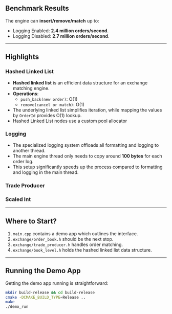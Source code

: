 ## Benchmark Results
The engine can **insert/remove/match** up to:
- Logging Enabled:  **2.4 million orders/second**.
- Logging Disabled:  **2.7 million orders/second**.

---

## Highlights

### Hashed Linked List
- **Hashed linked list** is an efficient data structure for an exchange matching engine.
- **Operations**:
    - `push_back(new order)`: O(1)
    - `remove(cancel or match)`: O(1)
- The underlying linked list simplifies iteration, while mapping the values by `OrderId` provides O(1) lookup.
- Hashed Linked List nodes use a custom pool allocator

### Logging
- The specialized logging system offloads all formatting and logging to another thread.
- The main engine thread only needs to copy around **100 bytes** for each order log.
- This setup significantly speeds up the process compared to formatting and logging in the main thread.

### Trade Producer

### Scaled Int

---

## Where to Start?

1. `main.cpp` contains a demo app which outlines the interface.
2. `exchange/order_book.h` should be the next stop.
3. `exchange/trade_producer.h` handles order matching.
4. `exchange/book_level.h` holds the hashed linked list data structure.

---

## Running the Demo App

Getting the demo app running is straightforward:

```bash
mkdir build-release && cd build-release
cmake -DCMAKE_BUILD_TYPE=Release ..
make
./demo_run